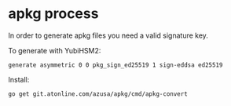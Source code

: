 # apkg process

In order to generate apkg files you need a valid signature key.

To generate with YubiHSM2:

	generate asymmetric 0 0 pkg_sign_ed25519 1 sign-eddsa ed25519

Install:

	go get git.atonline.com/azusa/apkg/cmd/apkg-convert
